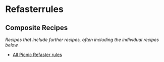 # Refasterrules

## Composite Recipes

_Recipes that include further recipes, often including the individual recipes below._

* [All Picnic Refaster rules](./allrefasterrules.md)


